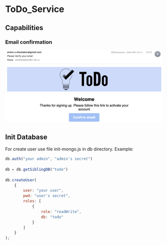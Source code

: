 # ToDo_Service

## Capabilities
### Email confirmation
![Email_confirmation](readme_files/email_confirmation.png)

## Init Database
For create user use file init-mongo.js in db directory. Example:
```javascript
db.auth("your admin", "admin's secret")

db = db.getSiblingDB("todo")

db.createUser(
    {
        user: "your user",
        pwd: "user's secret",
        roles: [
            {
                role: "readWrite",
                db: "todo"
            }
        ]
    }
);
```